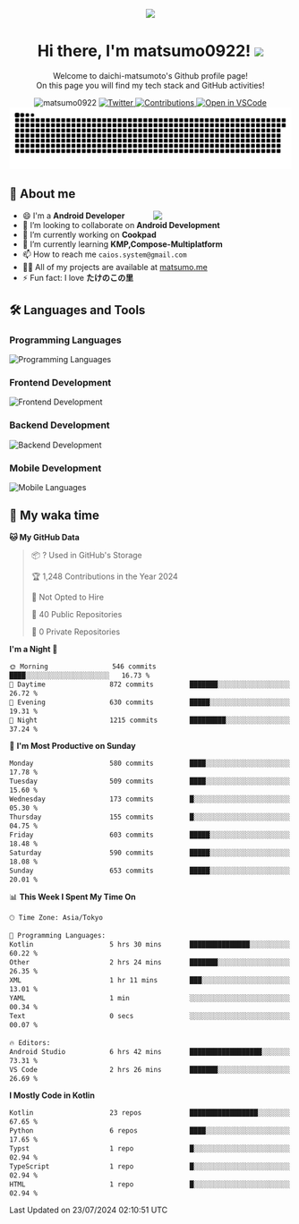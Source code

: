 <p align="center"><img src="https://capsule-render.vercel.app/api?type=waving&color=gradient&height=300&section=header&text=Hi%20I%27m%20matsumo&fontSize=90&animation=fadeIn&fontAlignY=38&desc=Welcome%20to%20daichi-matsumoto%27s%20GitHub%20profile%20&descAlignY=55&descAlign=62"></p>

<h1 align="center">Hi there, I'm matsumo0922! <img src="https://media.giphy.com/media/hvRJCLFzcasrR4ia7z/giphy.gif" width="32"></h1>

<p align="center">
Welcome to daichi-matsumoto's Github profile page!<br>
On this page you will find my tech stack and GitHub activities!
</p>

<div align="center">
  <img src="https://komarev.com/ghpvc/?username=matsumo0922&label=Profile%20views&color=ac3726&style=flat" alt="matsumo0922" />
  <a href="https://twitter.com/matsumo0922">
    <img src="https://badgen.net/badge/twitter/@matsumo0922?icon=twitter" alt="Twitter" />
  </a>
  <a href="https://qiita.com/matsumo0922">
    <img src="https://badgen.org/img/qiita/matsumo0922/contributions?style=flat" alt="Contributions" />
  </a>
  <a href="https://open.vscode.dev/matsumo0922/matsumo0922">
    <img alt="Open in VSCode" src="https://img.shields.io/static/v1?logo=visualstudiocode&label=&message=Open%20in%20Visual%20Studio%20Code&labelColor=2c2c32&color=007acc&logoColor=007acc" />
  </a>
</div>

<picture>
  <source media="(prefers-color-scheme: dark)" srcset="./resources/github-contribution-grid-snake-dark.svg" />
  <source media="(prefers-color-scheme: light)" srcset="./resources/github-contribution-grid-snake-light.svg" />
  <img alt="github-snake" src="./resources/github-contribution-grid-snake-light.svg" />
</picture>

## 📝 About me

<picture>
  <source media="(prefers-color-scheme: dark)" srcset="https://github-readme-stats.vercel.app/api?username=matsumo0922&show_icons=true&locale=en&theme=dark" />
  <source media="(prefers-color-scheme: light)" srcset="https://github-readme-stats.vercel.app/api?username=matsumo0922&show_icons=true&locale=en&theme=default" />
  <img align="right" width="49%" src="https://github-readme-stats.vercel.app/api?username=matsumo0922&show_icons=true&locale=en&theme=default" />
</picture>

- 😄 I'm a **Android Developer**
- 👯 I’m looking to collaborate on **Android Development**
- 🔭 I’m currently working on **Cookpad**
- 🌱 I’m currently learning **KMP,Compose-Multiplatform**
- 📫 How to reach me `caios.system@gmail.com`
- 👨‍💻 All of my projects are available at [matsumo.me](matsumo.me)
- ⚡ Fun fact: I love **たけのこの里**

## 🛠️ Languages and Tools

### Programming Languages
![Programming Languages](https://skillicons.dev/icons?i=kotlin,java,c,cpp,ruby,py,md)

### Frontend Development
![Frontend Development](https://skillicons.dev/icons?i=kotlin,next,react,html,css)

### Backend Development
![Backend Development](https://skillicons.dev/icons?i=kotlin,graphql,rails,redis,nodejs)

### Mobile Development
![Mobile Languages](https://skillicons.dev/icons?i=kotlin,ktor)

## 📌 My waka time
<!--START_SECTION:waka-->
**🐱 My GitHub Data** 

> 📦 ? Used in GitHub's Storage 
 > 
> 🏆 1,248 Contributions in the Year 2024
 > 
> 🚫 Not Opted to Hire
 > 
> 📜 40 Public Repositories 
 > 
> 🔑 0 Private Repositories 
 > 
**I'm a Night 🦉** 

```text
🌞 Morning                546 commits         ████░░░░░░░░░░░░░░░░░░░░░   16.73 % 
🌆 Daytime                872 commits         ███████░░░░░░░░░░░░░░░░░░   26.72 % 
🌃 Evening                630 commits         █████░░░░░░░░░░░░░░░░░░░░   19.31 % 
🌙 Night                  1215 commits        █████████░░░░░░░░░░░░░░░░   37.24 % 
```
📅 **I'm Most Productive on Sunday** 

```text
Monday                   580 commits         ████░░░░░░░░░░░░░░░░░░░░░   17.78 % 
Tuesday                  509 commits         ████░░░░░░░░░░░░░░░░░░░░░   15.60 % 
Wednesday                173 commits         █░░░░░░░░░░░░░░░░░░░░░░░░   05.30 % 
Thursday                 155 commits         █░░░░░░░░░░░░░░░░░░░░░░░░   04.75 % 
Friday                   603 commits         █████░░░░░░░░░░░░░░░░░░░░   18.48 % 
Saturday                 590 commits         █████░░░░░░░░░░░░░░░░░░░░   18.08 % 
Sunday                   653 commits         █████░░░░░░░░░░░░░░░░░░░░   20.01 % 
```


📊 **This Week I Spent My Time On** 

```text
🕑︎ Time Zone: Asia/Tokyo

💬 Programming Languages: 
Kotlin                   5 hrs 30 mins       ███████████████░░░░░░░░░░   60.22 % 
Other                    2 hrs 24 mins       ███████░░░░░░░░░░░░░░░░░░   26.35 % 
XML                      1 hr 11 mins        ███░░░░░░░░░░░░░░░░░░░░░░   13.01 % 
YAML                     1 min               ░░░░░░░░░░░░░░░░░░░░░░░░░   00.34 % 
Text                     0 secs              ░░░░░░░░░░░░░░░░░░░░░░░░░   00.07 % 

🔥 Editors: 
Android Studio           6 hrs 42 mins       ██████████████████░░░░░░░   73.31 % 
VS Code                  2 hrs 26 mins       ███████░░░░░░░░░░░░░░░░░░   26.69 % 
```

**I Mostly Code in Kotlin** 

```text
Kotlin                   23 repos            █████████████████░░░░░░░░   67.65 % 
Python                   6 repos             ████░░░░░░░░░░░░░░░░░░░░░   17.65 % 
Typst                    1 repo              █░░░░░░░░░░░░░░░░░░░░░░░░   02.94 % 
TypeScript               1 repo              █░░░░░░░░░░░░░░░░░░░░░░░░   02.94 % 
HTML                     1 repo              █░░░░░░░░░░░░░░░░░░░░░░░░   02.94 % 
```




 Last Updated on 23/07/2024 02:10:51 UTC
<!--END_SECTION:waka-->
